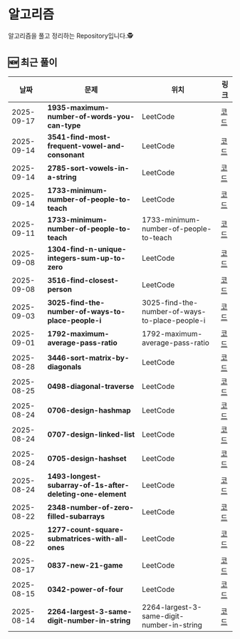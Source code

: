 # 알고리즘 
알고리즘을 풀고 정리하는 Repository입니다.🕵️


## 🆕 최근 풀이
<!-- RECENT_SOLUTIONS:START -->
| 날짜 | 문제 | 위치 | 링크 |
|---|---|---|---|
| 2025-09-17 | **1935-maximum-number-of-words-you-can-type** | LeetCode | [코드](<./LeetCode/Easy/1935-maximum-number-of-words-you-can-type/1935-maximum-number-of-words-you-can-type.java>) |
| 2025-09-14 | **3541-find-most-frequent-vowel-and-consonant** | LeetCode | [코드](<./LeetCode/Easy/3541-find-most-frequent-vowel-and-consonant/3541-find-most-frequent-vowel-and-consonant.java>) |
| 2025-09-14 | **2785-sort-vowels-in-a-string** | LeetCode | [코드](<./LeetCode/Medium/2785-sort-vowels-in-a-string/2785-sort-vowels-in-a-string.java>) |
| 2025-09-14 | **1733-minimum-number-of-people-to-teach** | LeetCode | [코드](<./LeetCode/Medium/1733-minimum-number-of-people-to-teach/1733-minimum-number-of-people-to-teach.java>) |
| 2025-09-11 | **1733-minimum-number-of-people-to-teach** | 1733-minimum-number-of-people-to-teach | [코드](<./1733-minimum-number-of-people-to-teach/1733-minimum-number-of-people-to-teach.java>) |
| 2025-09-08 | **1304-find-n-unique-integers-sum-up-to-zero** | LeetCode | [코드](<./LeetCode/Easy/1304-find-n-unique-integers-sum-up-to-zero/1304-find-n-unique-integers-sum-up-to-zero.java>) |
| 2025-09-08 | **3516-find-closest-person** | LeetCode | [코드](<./LeetCode/Easy/3516-find-closest-person/3516-find-closest-person.java>) |
| 2025-09-03 | **3025-find-the-number-of-ways-to-place-people-i** | 3025-find-the-number-of-ways-to-place-people-i | [코드](<./3025-find-the-number-of-ways-to-place-people-i/3025-find-the-number-of-ways-to-place-people-i.java>) |
| 2025-09-01 | **1792-maximum-average-pass-ratio** | 1792-maximum-average-pass-ratio | [코드](<./1792-maximum-average-pass-ratio/1792-maximum-average-pass-ratio.java>) |
| 2025-08-28 | **3446-sort-matrix-by-diagonals** | LeetCode | [코드](<./LeetCode/Medium/3446-sort-matrix-by-diagonals/3446-sort-matrix-by-diagonals.java>) |
| 2025-08-25 | **0498-diagonal-traverse** | LeetCode | [코드](<./LeetCode/Medium/0498-diagonal-traverse/0498-diagonal-traverse.java>) |
| 2025-08-24 | **0706-design-hashmap** | LeetCode | [코드](<./LeetCode/Easy/0706-design-hashmap/0706-design-hashmap.java>) |
| 2025-08-24 | **0707-design-linked-list** | LeetCode | [코드](<./LeetCode/Medium/0707-design-linked-list/0707-design-linked-list.java>) |
| 2025-08-24 | **0705-design-hashset** | LeetCode | [코드](<./LeetCode/Easy/0705-design-hashset/0705-design-hashset.java>) |
| 2025-08-24 | **1493-longest-subarray-of-1s-after-deleting-one-element** | LeetCode | [코드](<./LeetCode/Medium/1493-longest-subarray-of-1s-after-deleting-one-element/1493-longest-subarray-of-1s-after-deleting-one-element.java>) |
| 2025-08-22 | **2348-number-of-zero-filled-subarrays** | LeetCode | [코드](<./LeetCode/Medium/2348-number-of-zero-filled-subarrays/2348-number-of-zero-filled-subarrays.java>) |
| 2025-08-22 | **1277-count-square-submatrices-with-all-ones** | LeetCode | [코드](<./LeetCode/Medium/1277-count-square-submatrices-with-all-ones/1277-count-square-submatrices-with-all-ones.java>) |
| 2025-08-17 | **0837-new-21-game** | LeetCode | [코드](<./LeetCode/Medium/0837-new-21-game/0837-new-21-game.java>) |
| 2025-08-15 | **0342-power-of-four** | LeetCode | [코드](<./LeetCode/Easy/0342-power-of-four/0342-power-of-four.java>) |
| 2025-08-14 | **2264-largest-3-same-digit-number-in-string** | 2264-largest-3-same-digit-number-in-string | [코드](<./2264-largest-3-same-digit-number-in-string/2264-largest-3-same-digit-number-in-string.java>) |
<!-- RECENT_SOLUTIONS:END -->
